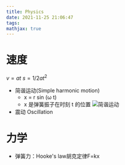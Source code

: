 ```yaml
---
title: Physics
date: 2021-11-25 21:06:47
tags:
mathjax: true
---
```

# 速度
$v=at$
$s=1/2at^2$
- 简谐运动(Simple harmonic motion)
  - x = r sin (ω t)
  - x 是弹簧振子在时刻 t 的位置
  ![简谐运动](https://mmbiz.qpic.cn/mmbiz_gif/WBqG5VGfdMEAvTZag4ichgJy4dmhWuPwOe0Q2pJWOQSFbwibmn72L6kOcmz1F7LLeibPcxuw4akIjKoicmr0DKpwjg/0?wx_fmt=gif&tp=webp&wxfrom=5&wx_lazy=1)
- 震动 Oscillation


# 力学
- 弹簧力：Hooke's law胡克定律F=kx

#
